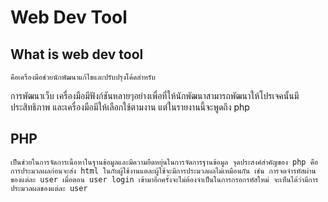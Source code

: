 
# Web Dev Tool

## What is web dev tool

	คือเครื่องมือช่วยนักพัฒนาแก้ไขและปรับปรุงโค้ดสำหรับ
การพัฒนาเว็บ เครื่องมือมีฟังก์ชันหลายๆอย่างเพื่อที่ให้นักพัฒนาสามารถพัฒนาให้โปรเจคนั้นมีประสิทธิภาพ และเครื่องมือมีให้เลือกใช้ตามงาน แต่ในรายงานนี้จะพูดถึง php



## PHP

	เป็นช่วยในการจัดการเนื้อหาในฐานข้อมูลและมีความยืดหยุ่นในการจัดการฐานข้อมูล จุดประสงค์สำคัญของ php คือ การประมวลผลก่อนจะส่ง html ในกับผู้ใช้งานแตละผู้ใช้จะมีการประมวลผลไม่เหมือนกัน เช่น การจดจำรหัสผ่านของแต่ละ user เมื่อตอน user login เข้ามาอีกครั้งจะไม่ต้องจำเป็นในการกรอกรหัสใหม่ จะเห็นได้ว่ามีการประมวลผลของแต่ละ user



